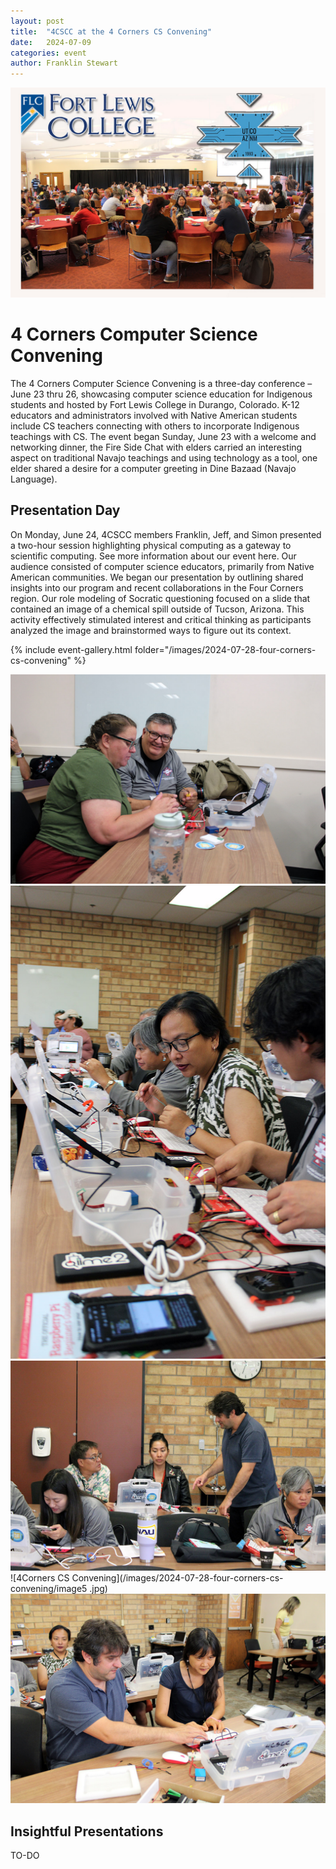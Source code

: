 ```yaml
---
layout: post
title:  "4CSCC at the 4 Corners CS Convening"
date:   2024-07-09
categories: event
author: Franklin Stewart
---
```

![4Corners CS Convening](/images/2024-07-28-four-corners-cs-convening/image1.jpg)
# 4 Corners Computer Science Convening
The 4 Corners Computer Science Convening is a three-day conference – June 23 thru 26, showcasing computer science education for Indigenous students and hosted by Fort Lewis College in Durango, Colorado.  K-12 educators and administrators involved with Native American students include CS teachers connecting with others to incorporate Indigenous teachings with CS.  The event began Sunday, June 23 with a welcome and networking dinner, the Fire Side Chat with elders carried an interesting aspect on traditional Navajo teachings and using technology as a tool, one elder shared a desire for a computer greeting in Dine Bazaad (Navajo Language).
## Presentation Day
On Monday, June 24, 4CSCC members Franklin, Jeff, and Simon presented a two-hour session highlighting physical computing as a gateway to scientific computing. See more information about our event here.  Our audience consisted of computer science educators, primarily from Native American communities.  We began our presentation by outlining shared insights into our program and recent collaborations in the Four Corners region.  Our role modeling of Socratic questioning focused on a slide that contained an image of a chemical spill outside of Tucson, Arizona. This activity effectively stimulated interest and critical thinking as participants analyzed the image and brainstormed ways to figure out its context.


{% include event-gallery.html folder="/images/2024-07-28-four-corners-cs-convening" %}

![4Corners CS Convening](/images/2024-07-28-four-corners-cs-convening/image2.jpg)
![4Corners CS Convening](/images/2024-07-28-four-corners-cs-convening/image3.jpg)
![4Corners CS Convening](/images/2024-07-28-four-corners-cs-convening/image4.jpg)
![4Corners CS Convening](/images/2024-07-28-four-corners-cs-convening/image5
.jpg)
![4Corners CS Convening](/images/2024-07-28-four-corners-cs-convening/image6.jpg)
## Insightful Presentations
TO-DO
